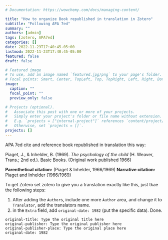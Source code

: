 ```yaml
---
# Documentation: https://wowchemy.com/docs/managing-content/

title: "How to organize Book republished in translation in Zotero"
subtitle: "Following APA 7ed"
summary: ""
authors: [admin]
tags: [zotero, APA7ed]
categories: []
date: 2022-11-23T17:40:45-05:00
lastmod: 2022-11-23T17:40:45-05:00
featured: false
draft: false

# Featured image
# To use, add an image named `featured.jpg/png` to your page's folder.
# Focal points: Smart, Center, TopLeft, Top, TopRight, Left, Right, BottomLeft, Bottom, BottomRight.
image:
  caption: ""
  focal_point: ""
  preview_only: false

# Projects (optional).
#   Associate this post with one or more of your projects.
#   Simply enter your project's folder or file name without extension.
#   E.g. `projects = ["internal-project"]` references `content/project/deep-learning/index.md`.
#   Otherwise, set `projects = []`.
projects: []
---
```


APA 7ed cite and reference book republished in translation this way:

Piaget, J., & Inhelder, B. (1969). *The psychology of the child* (H. Weaver, Trans.; 2nd ed.). Basic Books. (Original work published 1966)

**Parenthetical citation:** (Piaget & Inhelder, 1966/1969) 
**Narrative citation:** Piaget and Inhelder (1966/1969)

To get Zotero set zotero to give you a translation exactly like this, just tkae the following steps:
1. After adding the `Author`s, include one more `Author` area, and change it to `Translator`, add the translators name.
2. in the `Extra` field, add `original-date: 1982` (put the specific data).
Done.

``` 
original-title: Type the original title here
original-publisher: Type the original publisher here
original-publisher-place: Type the original place here
original-date: 1982 
```